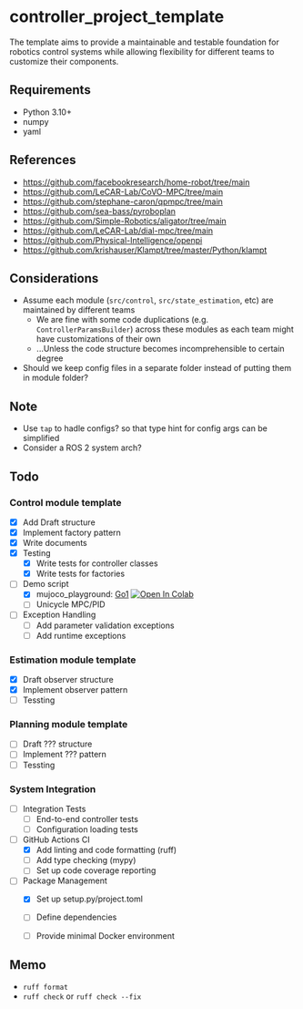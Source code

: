 # controller_project_template
The template aims to provide a maintainable and testable foundation for robotics control systems while allowing flexibility for different teams to customize their components.


## Requirements
- Python 3.10+
- numpy
- yaml

## References
- https://github.com/facebookresearch/home-robot/tree/main
- https://github.com/LeCAR-Lab/CoVO-MPC/tree/main
- https://github.com/stephane-caron/qpmpc/tree/main
- https://github.com/sea-bass/pyroboplan
- https://github.com/Simple-Robotics/aligator/tree/main
- https://github.com/LeCAR-Lab/dial-mpc/tree/main
- https://github.com/Physical-Intelligence/openpi
- https://github.com/krishauser/Klampt/tree/master/Python/klampt

## Considerations
- Assume each module (`src/control`, `src/state_estimation`, etc) are maintained by different teams
  - We are fine with some code duplications (e.g. `ControllerParamsBuilder`) across these modules as each team might have customizations of their own
  - ...Unless the code structure becomes incomprehensible to certain degree
- Should we keep config files in a separate folder instead of putting them in module folder?

## Note
- Use `tap` to hadle configs? so that type hint for config args can be simplified
- Consider a ROS 2 system arch?

## Todo
### Control module template
- [x] Add Draft structure
- [x] Implement factory pattern
- [x] Write documents
- [x] Testing
  - [x] Write tests for controller classes
  - [x] Write tests for factories
- [ ] Demo script
  - [x] mujoco_playground: [Go1](examples/mujoco_Go1) [![Open In Colab](https://colab.research.google.com/assets/colab-badge.svg)](https://colab.research.google.com/github/shaoanlu/llm_mjx_go1_playground/blob/main/examples/locomotion.ipynb)
  - [ ] Unicycle MPC/PID
- [ ] Exception Handling
  - [ ] Add parameter validation exceptions
  - [ ] Add runtime exceptions
### Estimation module template
- [x] Draft observer structure
- [x] Implement observer pattern
- [ ] Tessting
### Planning module template
- [ ] Draft ??? structure
- [ ] Implement ??? pattern
- [ ] Tessting
### System Integration
- [ ] Integration Tests
  - [ ] End-to-end controller tests
  - [ ] Configuration loading tests
- [ ] GitHub Actions CI
  - [x] Add linting and code formatting (ruff)
  - [ ] Add type checking (mypy)
  - [ ] Set up code coverage reporting
- [ ] Package Management
  - [x] Set up setup.py/project.toml
  - [ ] Define dependencies
  - [ ] Provide minimal Docker environment


## Memo
- `ruff format`
- `ruff check` or `ruff check --fix`

